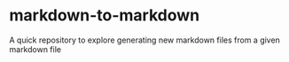 # markdown-to-markdown
A quick repository to explore generating new markdown files from a given markdown file
